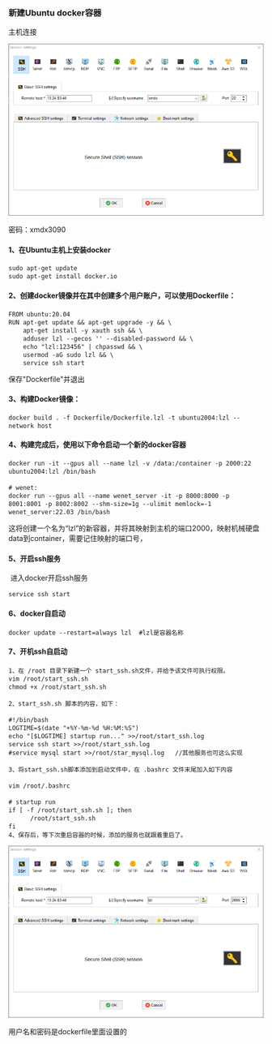 ### 新建Ubuntu docker容器

主机连接

![image-20230316164731404](Docker.assets/image-20230316164731404.png)

密码：xmdx3090

#### 1、在Ubuntu主机上安装docker

```
sudo apt-get update
sudo apt-get install docker.io
```

#### 2、创建docker镜像并在其中创建多个用户账户，可以使用Dockerfile：

```
FROM ubuntu:20.04
RUN apt-get update && apt-get upgrade -y && \
    apt-get install -y xauth ssh && \
    adduser lzl --gecos '' --disabled-password && \
    echo "lzl:123456" | chpasswd && \	
    usermod -aG sudo lzl && \
    service ssh start
```

保存"Dockerfile"并退出

#### 3、构建Docker镜像：

```
docker build . -f Dockerfile/Dockerfile.lzl -t ubuntu2004:lzl --network host
```

#### 4、构建完成后，使用以下命令启动一个新的docker容器

```
docker run -it --gpus all --name lzl -v /data:/container -p 2000:22 ubuntu2004:lzl /bin/bash

# wenet:
docker run --gpus all --name wenet_server -it -p 8000:8000 -p 8001:8001 -p 8002:8002 --shm-size=1g --ulimit memlock=-1  wenet_server:22.03 /bin/bash
```

这将创建一个名为“lzl”的新容器，并将其映射到主机的端口2000，映射机械硬盘data到container，需要记住映射的端口号，

#### 5、开启ssh服务

​	进入docker开启ssh服务

```
service ssh start
```

#### 6、docker自启动

```
docker update --restart=always lzl	#lzl是容器名称
```

#### 7、开机ssh自启动

```
1、在 /root 目录下新建一个 start_ssh.sh文件，并给予该文件可执行权限。
vim /root/start_ssh.sh
chmod +x /root/start_ssh.sh

2、start_ssh.sh 脚本的内容，如下：

#!/bin/bash
LOGTIME=$(date "+%Y-%m-%d %H:%M:%S")
echo "[$LOGTIME] startup run..." >>/root/start_ssh.log
service ssh start >>/root/start_ssh.log
#service mysql start >>/root/star_mysql.log   //其他服务也可这么实现

3、将start_ssh.sh脚本添加到启动文件中，在 .bashrc 文件末尾加入如下内容

vim /root/.bashrc

# startup run
if [ -f /root/start_ssh.sh ]; then
      /root/start_ssh.sh
fi
4、保存后，等下次重启容器的时候，添加的服务也就跟着重启了。
```

![image-20230316164904927](Docker.assets/image-20230316164904927.png)

用户名和密码是dockerfile里面设置的





